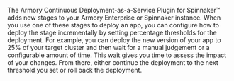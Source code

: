 The Armory Continuous Deployment-as-a-Service Plugin for Spinnaker™ adds new stages to your Armory Enterprise or Spinnaker instance. When you use one of these stages to deploy an app, you can configure how to deploy the stage incrementally by setting percentage thresholds for the deployment. For example, you can deploy the new version of your app to 25% of your target cluster and then wait for a manual judgement or a configurable amount of time. This wait gives you time to assess the impact of your changes. From there, either continue the deployment to the next threshold you set or roll back the deployment.